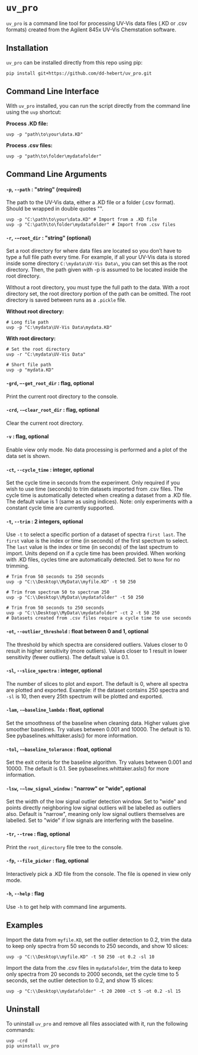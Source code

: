 ``uv_pro``
==========
``uv_pro`` is a command line tool for processing UV-Vis data files (.KD or .csv formats) created from the Agilent 845x UV-Vis Chemstation software.

Installation
------------
``uv_pro`` can be installed directly from this repo using pip:

```
pip install git+https://github.com/dd-hebert/uv_pro.git
```

Command Line Interface
----------------------
With ``uv_pro`` installed, you can run the script directly from the command line using the ``uvp`` shortcut:

**Process .KD file:**
```
uvp -p "path\to\your\data.KD"
```

**Process .csv files:**
```
uvp -p "path\to\folder\mydatafolder"
```

Command Line Arguments
----------------------
#### ``-p``, ``--path`` : "string" (required)
The path to the UV-Vis data, either a .KD file or a folder (.csv format). Should be wrapped in double quotes "".

```
uvp -p "C:\path\to\your\data.KD" # Import from a .KD file
uvp -p "C:\path\to\folder\mydatafolder" # Import from .csv files
```

#### ``-r``, ``-–root_dir`` : "string" (optional)
Set a root directory for where data files are located so you don’t have to type a full file path every time. For example, if all your UV-Vis data is stored inside some directory ``C:\mydata\UV-Vis Data\``, you can set this as the root directory. Then, the path given with -p is assumed to be located inside the root directory.

Without a root directory, you must type the full path to the data. With a root directory set, the root directory portion of the path can be omitted. The root directory is saved between runs as a ``.pickle`` file.

**Without root directory:**
```
# Long file path
uvp -p "C:\mydata\UV-Vis Data\mydata.KD"
```

**With root directory:**
```
# Set the root directory
uvp -r "C:\mydata\UV-Vis Data"

# Short file path
uvp -p "mydata.KD"
```

#### ``-grd``, ``–-get_root_dir`` : flag, optional
Print the current root directory to the console.

#### ``-crd``, ``-–clear_root_dir`` : flag, optional
Clear the current root directory.

#### ``-v`` : flag, optional
Enable view only mode. No data processing is performed and a plot of the data set is shown.

#### ``-ct``, ``--cycle_time`` : integer, optional
Set the cycle time in seconds from the experiment. Only required if you wish to use time (seconds) to trim datasets imported from .csv files. The cycle time is automatically detected when creating a dataset from a .KD file. The default value is 1 (same as using indices). Note: only experiments with a constant cycle time are currently supported.

#### ``-t``, ``--trim`` : 2 integers, optional
Use ``-t`` to select a specific portion of a dataset of spectra `first last`. The ``first`` value is the index or time (in seconds) of the first spectrum to select. The ``last`` value is the index or time (in seconds) of the last spectrum to import. Units depend on if a cycle time has been provided. When working with .KD files, cycles time are automatically detected. Set to `None` for no trimming. 

```
# Trim from 50 seconds to 250 seconds
uvp -p "C:\\Desktop\\MyData\\myfile.KD" -t 50 250

# Trim from spectrum 50 to spectrum 250
uvp -p "C:\\Desktop\\MyData\\mydatafolder" -t 50 250

# Trim from 50 seconds to 250 seconds
uvp -p "C:\\Desktop\\MyData\\mydatafolder" -ct 2 -t 50 250
# Datasets created from .csv files require a cycle time to use seconds
```

#### ``-ot``, ``--outlier_threshold`` : float between 0 and 1, optional
The threshold by which spectra are considered outliers. Values closer to 0 result in higher sensitivity (more outliers). Values closer to 1 result in lower sensitivity (fewer outliers). The default value is 0.1.

#### ``-sl``, ``--slice_spectra`` : integer, optional
The number of slices to plot and export. The default is 0, where all spectra are plotted and exported. Example: if the dataset contains 250 spectra and ``-sl`` is 10, then every 25th spectrum will be plotted and exported.

#### ``-lam``, ``-–baseline_lambda`` : float, optional
Set the smoothness of the baseline when cleaning data. Higher values give smoother baselines. Try values between 0.001 and 10000. The default is 10. See pybaselines.whittaker.asls() for more information.

#### ``-tol``, ``-–baseline_tolerance`` : float, optional
Set the exit criteria for the baseline algorithm. Try values between 0.001 and 10000. The default is 0.1. See pybaselines.whittaker.asls() for more information.

#### ``-lsw``, ``-–low_signal_window`` : "narrow" or "wide", optional
Set the width of the low signal outlier detection window. Set to "wide" and points directly neighboring low signal outliers will be labelled as outliers also. Default is "narrow", meaning only low signal outliers themselves are labelled. Set to "wide" if low signals are interfering with the baseline.

#### ``-tr``, ``--tree`` : flag, optional
Print the ``root_directory`` file tree to the console.

#### ``-fp``, ``--file_picker`` : flag, optional
Interactively pick a .KD file from the console. The file is opened in view only mode.

#### ``-h``, ``--help`` : flag
Use ``-h`` to get help with command line arguments.

Examples
--------
Import the data from ``myfile.KD``, set the outlier detection to 0.2, trim the data to keep only spectra from 50 seconds to 250 seconds, and show 10 slices:
```
uvp -p "C:\\Desktop\\myfile.KD" -t 50 250 -ot 0.2 -sl 10
```

Import the data from the .csv files in ``mydatafolder``, trim the data to keep only spectra from 20 seconds to 2000 seconds, set the cycle time to 5 seconds, set the outlier detection to 0.2, and show 15 slices:
```
uvp -p "C:\\Desktop\\mydatafolder" -t 20 2000 -ct 5 -ot 0.2 -sl 15
```

Uninstall
---------
To uninstall ``uv_pro`` and remove all files associated with it, run the following commands:
```
uvp -crd
pip uninstall uv_pro
```
